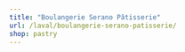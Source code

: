 ```yaml
---
title: "Boulangerie Serano Pâtisserie"
url: /laval/boulangerie-serano-patisserie/
shop: pastry
---
```

